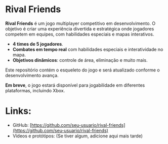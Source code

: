 # Rival Friends

**Rival Friends** é um jogo multiplayer competitivo em desenvolvimento. O objetivo é criar uma experiência divertida e estratégica onde jogadores competem em equipes, com habilidades especiais e mapas interativos.

- **4 times de 5 jogadores**.
- **Combates em tempo real** com habilidades especiais e interatividade no mapa.
- **Objetivos dinâmicos**: controle de área, eliminação e muito mais.

Este repositório contém o esqueleto do jogo e será atualizado conforme o desenvolvimento avança.

**Em breve**, o jogo estará disponível para jogabilidade em diferentes plataformas, incluindo Xbox.

# Links:
- GitHub: [https://github.com/seu-usuario/rival-friends](https://github.com/seu-usuario/rival-friends)
- Vídeos e protótipos: (Se tiver algum, adicione aqui mais tarde)

